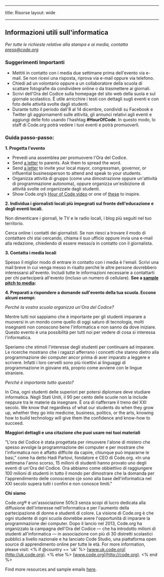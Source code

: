 * * *

title: Risorse layout: wide

* * *

## Informazioni utili sull'informatica

*Per tutte le richieste relative alla stampa e ai media, contatta <press@code.org>*

### Suggerimenti Importanti

  * Mettiti in contatto con i media due settimane prima dell'evento via e-mail. Se non ricevi una risposta, riprova via e-mail oppure via telefono.
  * Chiedi ad un volontario oppure a un collaboratore della scuola di scattare fotografie da condividere online o da trasmettere ai giornali.
  * Scrivi dell'Ora del Codice sulla homepage del sito web della suola e sul giornale scolastico. &Egrave; utile arricchire i testi con dettagli sugli eventi e con foto delle attività svolte dagli studenti.
  * Durante tutto il periodo dall'8 al 14 dicembre, condividi su Facebook e Twitter gli aggiornamenti sulle attività, gli annunci relativi agli eventi e aggiungi delle foto usando l'hashtag **#HourOfCode**. In questo modo, lo staff di Code.org potrà vedere i tuoi eventi e potrà promuoverli.

### Guida passo-passo:

**1. Progetta l'evento**

  * Prevedi una assemblea per promuovere l'Ora del Codice.
  * Send [a letter](<%= hoc_uri('/resources/#sample-emails') %>) to parents. Ask them to spread the word.
  * Send [a letter](<%= hoc_uri('/resources/#sample-emails') %>) to invite your local mayor, congressman, governor, or influential businessperson to attend and speak to your students.
  * Organizza attività di gruppo (come una dimostrazione oppure un'attività di programmazione autonoma), oppure organizza un'esibizione di attività svolte od organizzate dagli studenti.
  * Show Code.org’s [Hour of Code video](<%= hoc_uri('/') %>) or one of [these](<%= hoc_uri('/resources#videos') %>) to inspire.

**2. Individua i giornalisti locali più impegnati sul fronte dell'educazione e degli eventi locali.**

Non dimenticare i giornali, le TV e le radio locali, i blog più seguiti nel tuo territorio.

Cerca online i contatti dei giornalisti. Se non riesci a trovare il modo di contattare chi stai cercando, chiama il suo ufficio oppure invia una e-mail alla redazione, chiedendo di essere messo/a in contatto con il giornalista.

**3. Contatta i media locali**

Spesso il miglior modo di entrare in contatto con i media è l'email. Scrivi una mail breve in cui venga messo in risalto perchè le altre persone dovrebbero interessarsi all'evento. Includi tutte le informazioni necessarie a contattarti per chi parteciperà all'evento (incluso un numero di cellulare). **See a [sample pitch to media](<%= hoc_uri('/resources#sample-emails') %>):**

**4. Preparati a rispondere a domande sull'evento della tua scuola. Eccone alcuni esempi:**

*Perché la vostra scuola organizza un'Ora del Codice?*

Mentre tutti noi sappiamo che è importante per gli studenti imparare a muoversi in un mondo come quello di oggi saturo di tecnologia, molti insegnanti non conoscono bene l'informatica e non sanno da dove iniziare. Questo evento è una possibilità per tutti noi per vedere di cosa si interessa l'informatica.

Speriamo che stimoli l'interesse degli studenti per continuare ad imparare. Le ricerche mostrano che i ragazzi afferrano i concetti che stanno dietro alla programmazione dei computer ancor prima di aver imparato a leggere e scrivere. Infatti i loro cervelli sono più ricettivi ai linguaggi di programmazione in giovane età, proprio come avviene con le lingue straniere.

*Perché è importante tutto questo?*

In Cina, ogni studenti delle superiori per potersi diplomare deve studiare informatica. Negli Stati Uniti, il 90 per cento delle scuole non la include neppure tra le materie da insegnare. È ora di riafferrare il treno del XXI secolo. We know that regardless of what our students do when they grow up, whether they go into medicine, business, politics, or the arts, knowing how to build technology will give them the confidence and know-how to succeed.

**Maggiori dettagli e una citazione che puoi usare nei tuoi materiali**

"L'ora del Codice è stata progettata per rimuovere l'alone di mistero che spesso avvolge la programmazione dei computer e per mostrare che l'informatica non è affatto difficile da capire, chiunque può impararne le basi," come ha detto Hadi Partovi, fondatore e CEO di Code.org. «In una settimana l'anno scorso, 15 milioni di studenti hanno provato uno degli eventi di un'Ora del Codice. Ora abbiamo come obbiettivo di raggiungere 100 milioni di studenti in tutto il mondo per dimostrare che la domanda per l'apprendimento delle conoscenze cje sono alla base dell'informatica nel XXI secolo supera tutti i confini e non conosce limiti."

**Chi siamo**

Code.org® è un'associazione 501c3 senza scopi di lucro dedicata alla diffusione dell'interesse nell'informatica e per l'aumento della partecipazione di donne e studenti di colore. La visione di Code.org è che ogni studente di ogni scuola dovrebbe avere l'opportunità di imparare la programmazione dei computer. Dopo il lancio nel 2013, Code.org ha organizzato la campagna dell'Ora del Codice — che ha introdotto milioni di studenti all'informatica — in associazione con più di 30 distretti scolastici pubblici a livello nazionale e ha lanciato Code Studio, una piattaforma open source di apprendimento online per tutte le età. For more information, please visit: <% if @country == 'uk' %> [www.uk.code.org](http://uk.code.org). <% else %> [www.code.org](http://code.org). <% end %>

  
Find more resources and sample emails [here](<%= hoc_uri('/resources') %>).